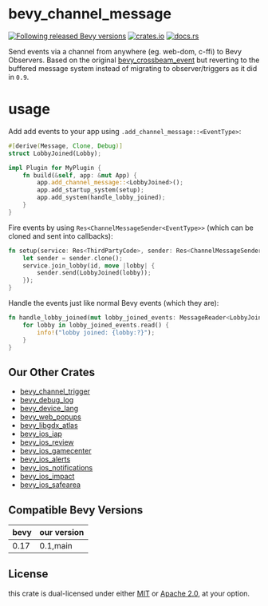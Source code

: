 # bevy_channel_message

[![Following released Bevy versions](https://img.shields.io/badge/Bevy%20tracking-released%20version-lightblue)](https://bevyengine.org/learn/quick-start/plugin-development/#main-branch-tracking)
[![crates.io](https://img.shields.io/crates/v/bevy_channel_message)](https://crates.io/crates/bevy_channel_message)
[![docs.rs](https://docs.rs/bevy_channel_message/badge.svg)](https://docs.rs/bevy_channel_message)

Send events via a channel from anywhere (eg. web-dom, c-ffi) to Bevy Observers.
Based on the original [bevy_crossbeam_event](https://github.com/johanhelsing/bevy_crossbeam_event) but reverting to the buffered message system instead of migrating to observer/triggers as it did in `0.9`.

# usage

Add add events to your app using `.add_channel_message::<EventType>`:

```rust ignore
#[derive(Message, Clone, Debug)]
struct LobbyJoined(Lobby);

impl Plugin for MyPlugin {
    fn build(&self, app: &mut App) {
        app.add_channel_message::<LobbyJoined>();
        app.add_startup_system(setup);
        app.add_system(handle_lobby_joined);
    }
}
```

Fire events by using `Res<ChannelMessageSender<EventType>>` (which can be
cloned and sent into callbacks):

```rust ignore
fn setup(service: Res<ThirdPartyCode>, sender: Res<ChannelMessageSender<LobbyJoined>>) {
    let sender = sender.clone();
    service.join_lobby(id, move |lobby| {
        sender.send(LobbyJoined(lobby));
    });
}
```

Handle the events just like normal Bevy events (which they are):

```rust ignore
fn handle_lobby_joined(mut lobby_joined_events: MessageReader<LobbyJoined>) {
    for lobby in lobby_joined_events.read() {
        info!("lobby joined: {lobby:?}");
    }
}
```

## Our Other Crates

- [bevy_channel_trigger](https://github.com/rustunit/bevy_channel_trigger)
- [bevy_debug_log](https://github.com/rustunit/bevy_debug_log)
- [bevy_device_lang](https://github.com/rustunit/bevy_device_lang)
- [bevy_web_popups](https://github.com/rustunit/bevy_web_popups)
- [bevy_libgdx_atlas](https://github.com/rustunit/bevy_libgdx_atlas)
- [bevy_ios_iap](https://github.com/rustunit/bevy_ios_iap)
- [bevy_ios_review](https://github.com/rustunit/bevy_ios_review)
- [bevy_ios_gamecenter](https://github.com/rustunit/bevy_ios_gamecenter)
- [bevy_ios_alerts](https://github.com/rustunit/bevy_ios_alerts)
- [bevy_ios_notifications](https://github.com/rustunit/bevy_ios_notifications)
- [bevy_ios_impact](https://github.com/rustunit/bevy_ios_impact)
- [bevy_ios_safearea](https://github.com/rustunit/bevy_ios_safearea)

## Compatible Bevy Versions

|bevy|our version|
|-|-|
|0.17|0.1,main|

## License

this crate is dual-licensed under either [MIT](https://opensource.org/license/MIT) or [Apache 2.0](https://www.apache.org/licenses/LICENSE-2.0), at your option.
